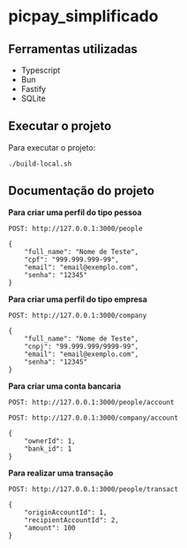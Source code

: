 # picpay_simplificado

## Ferramentas utilizadas

- Typescript
- Bun
- Fastify
- SQLite


## Executar o projeto

Para executar o projeto:

```
./build-local.sh
```

## Documentação do projeto

**Para criar uma perfil do tipo pessoa**

```POST: http://127.0.0.1:3000/people```
```
{
    "full_name": "Nome de Teste",
    "cpf": "999.999.999-99",
    "email": "email@exemplo.com",
    "senha": "12345"
}
```

**Para criar uma perfil do tipo empresa**

```POST: http://127.0.0.1:3000/company```
```
{
    "full_name": "Nome de Teste",
    "cnpj": "99.999.999/9999-99",
    "email": "email@exemplo.com",
    "senha": "12345"
}
```

**Para criar uma conta bancaria**

```POST: http://127.0.0.1:3000/people/account```

```POST: http://127.0.0.1:3000/company/account```
```
{
    "ownerId": 1,
    "bank_id": 1
}
```

**Para realizar uma transação**

```POST: http://127.0.0.1:3000/people/transact```
```
{
    "originAccountId": 1,
    "recipientAccountId": 2,
    "amount": 100
}
```